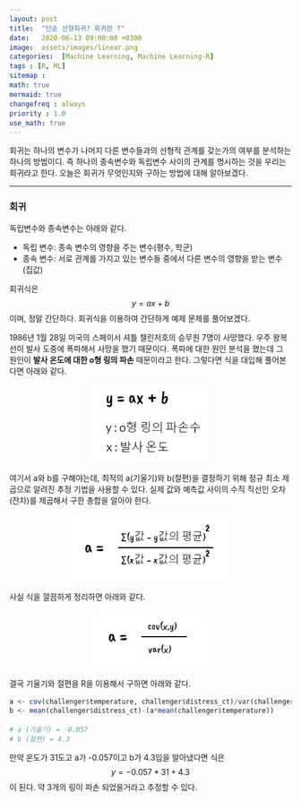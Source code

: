 ```yaml
---
layout: post
title:  "단순 선형회귀? 회귀란 ?"
date:   2020-06-13 09:00:00 +0300
image:  assets/images/linear.png
categories:  [Machine Learning, Machine Learning-R]
tags : [R, ML]
sitemap :
math: true
mermaid: true
changefreq : always
priority : 1.0
use_math: true
--- 
```



회귀는 하나의 변수가 나머지 다른 변수들과의 선형적 관계를 갖는가의 여부를 분석하는 하나의 방법이디. 즉 하나의 종속변수와 독립변수 사이의 관계를 명시하는 것을 우리는 회귀라고 한다. 오늘은 회귀가 무엇인지와 구하는 방법에 대해 알아보겠다.

---------


### 회귀

독립변수와 종속변수는 아래와 같다.


- 독립 변수: 종속 변수의 영향을 주는 변수(평수, 학군)
- 종속 변수: 서로 관계를 가지고 있는 변수들 중에서 다른 변수의 영향을 받는 변수 (집값)

회귀식은 $$y = ax + b$$ 이며, 정말 간단하다. 회귀식을 이용하여 간단하게 예제 문제를 풀어보겠다.   

1986년 1월 28일 미국의 스페이서 셔틀 챌린저호의 승무원 7명이 사망했다. 우주 왕복선이 발사 도중에 폭파해서 사망을 했기 때문이다. 폭파에 대한 원인 분석을 했는데 그 원인이 **발사 온도에 대한 o형 링의 파손** 때문이라고 한다. 그렇다면 식을 대입해 풀어본다면 아래와 같다. 


<center><img src="../assets/images/linear.png" ></center>


여기서 a와 b를 구해야는데, 최적의 a(기울기)와 b(절편)을 결정하기 위해 정규 최소 제곱으로 알려진 추정 기법을 사용할 수 있다. 실제 값와 예측값 사이의 수직 직선인 오차(잔차)를 제곱해서 구한 총합을 알아야 한다.


<center><img src="../assets/images/linear2.png" ></center>


사실 식을 깔끔하게 정리하면 아래와 같다.


<center><img src="../assets/images/linear3.png" ></center>

결국 기울기와 절편을 R을 이용해서 구하면 아래와 같다.


```r
a <- cov(challenger$temperature, challenger$distress_ct)/var(challenger$temperature)
b <- mean(challenger$distress_ct)-(a*mean(challenger$temperature))

# a (기울기) = -0.057
# b (절편) = 4.3
```

만약 온도가 31도고 a가 -0.057이고 b가 4.3임을 알아냈다면 식은 $$y = -0.057*31+4.3$$이 된다. 약 3개의 링이 파손 되었을거라고 추정할 수 있다. 



